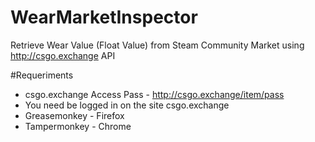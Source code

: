 # WearMarketInspector
Retrieve Wear Value (Float Value) from Steam Community Market using http://csgo.exchange API

#Requeriments
* csgo.exchange Access Pass - http://csgo.exchange/item/pass
* You need be logged in on the site csgo.exchange
* Greasemonkey - Firefox
* Tampermonkey - Chrome

